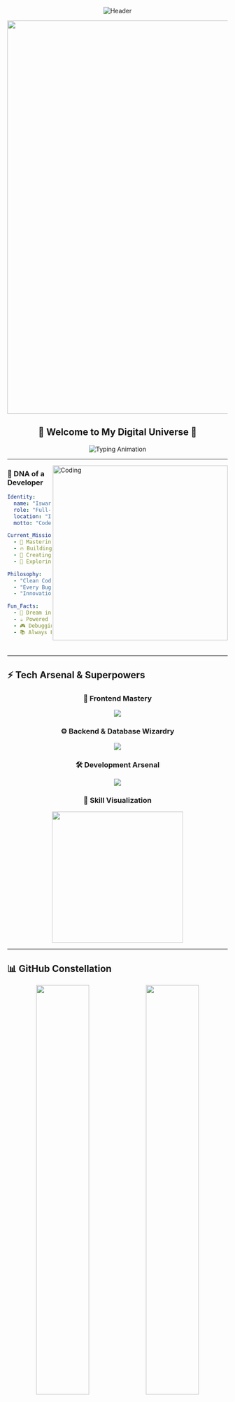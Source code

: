 <div align="center">

![Header](https://capsule-render.vercel.app/api?type=waving&color=gradient&customColorList=6,11,20&height=280&section=header&text=Iswar%20Reddy&fontSize=80&fontAlignY=35&animation=twinkling&fontColor=fff&desc=Full-Stack%20Developer%20%7C%20Code%20Architect%20%7C%20Digital%20Creator&descAlignY=55&descSize=18)

<img src="https://user-images.githubusercontent.com/74038190/213910845-af37a709-8995-40d6-be59-724526e3c3d7.gif" width="900">

</div>

<div align="center">

## 🌟 Welcome to My Digital Universe 🌟

<img src="https://readme-typing-svg.herokuapp.com?font=JetBrains+Mono&size=24&duration=3000&pause=800&color=00D9FF&center=true&vCenter=true&multiline=true&width=600&height=100&lines=🚀+Building+the+Future+with+Code;🎨+Crafting+Digital+Experiences;💡+Innovation+Through+Technology;🌍+Connecting+Ideas+to+Reality" alt="Typing Animation" />

</div>

---

<img align="right" alt="Coding" width="400" src="https://user-images.githubusercontent.com/74038190/229223263-cf2e4b07-2615-4f87-9c38-e37600f8381a.gif">

### 🧬 DNA of a Developer

```yaml
Identity:
  name: "Iswar Reddy"
  role: "Full-Stack Alchemist"
  location: "India 🇮🇳"
  motto: "Code with Purpose, Build with Passion"

Current_Mission:
  - 🎯 Mastering MERN Stack Architecture
  - 🔥 Building Scalable Web Applications  
  - 📱 Creating Responsive User Experiences
  - 🤖 Exploring AI Integration in Web Apps

Philosophy:
  - "Clean Code is Poetry in Motion"
  - "Every Bug is a Learning Opportunity"
  - "Innovation Starts with Curiosity"

Fun_Facts:
  - 🌙 Dream in JavaScript Syntax
  - ☕ Powered by Coffee & Algorithms  
  - 🎮 Debugging is My Favorite Game
  - 📚 Always Learning Something New
```

<br clear="right"/>

---

## ⚡ Tech Arsenal & Superpowers

<div align="center">

### 🎨 Frontend Mastery
<img src="https://skillicons.dev/icons?i=html,css,js,react,jquery,bootstrap,tailwind,sass&theme=dark" />

### ⚙️ Backend & Database Wizardry  
<img src="https://skillicons.dev/icons?i=cs,nodejs,express,mongodb,mysql,firebase,postman&theme=dark" />

### 🛠️ Development Arsenal
<img src="https://skillicons.dev/icons?i=git,github,vscode,figma,photoshop,linux,docker&theme=dark" />

</div>

<div align="center">

### 🌈 Skill Visualization

<img src="https://github-readme-stats.vercel.app/api/top-langs/?username=IswarReddy&layout=donut-vertical&theme=synthwave&hide_border=true&bg_color=0d1117&title_color=00d9ff&text_color=ffffff&icon_color=00d9ff" height="300"/>

</div>

---

## 📊 GitHub Constellation

<div align="center">

<img width="49%" src="https://github-readme-stats.vercel.app/api?username=IswarReddy&show_icons=true&theme=synthwave&hide_border=true&bg_color=0d1117&title_color=00d9ff&icon_color=00d9ff&text_color=ffffff&custom_title=⭐%20GitHub%20Analytics"/>
<img width="49%" src="https://github-readme-streak-stats.herokuapp.com/?user=IswarReddy&theme=synthwave&hide_border=true&background=0d1117&stroke=00d9ff&ring=00d9ff&fire=ff6b35&currStreakLabel=00d9ff"/>

</div>

<div align="center">

![Activity Graph](https://github-readme-activity-graph.vercel.app/graph?username=IswarReddy&custom_title=🔥%20Contribution%20Heatmap&bg_color=0d1117&color=00d9ff&line=ff6b35&point=ffffff&area=true&hide_border=true&area_color=00d9ff)

</div>

---

## 🏆 Achievement Showcase

<div align="center">

![Trophies](https://github-profile-trophy.vercel.app/?username=IswarReddy&theme=synthwave&no-frame=true&no-bg=true&margin-w=15&row=1&column=7)

</div>

---

## 🎯 Featured Creations

<div align="center">

### 🚀 Project Spotlight Coming Soon
*Building something amazing... Stay tuned!* 

<img src="https://user-images.githubusercontent.com/74038190/212284087-bbe7e430-757e-4901-90bf-4cd2ce3e1852.gif" width="500">

</div>

---

## 🌐 Connect & Collaborate

<div align="center">

### Let's Build Something Amazing Together! 

<a href="https://linkedin.com/in/your-profile">
  <img src="https://img.shields.io/badge/LinkedIn-0077B5?style=for-the-badge&logo=linkedin&logoColor=white&labelColor=0077B5" />
</a>
<a href="mailto:iswarreddy980@gmail.com">
  <img src="https://img.shields.io/badge/Gmail-D14836?style=for-the-badge&logo=gmail&logoColor=white&labelColor=D14836" />
</a>
<a href="https://github.com/IswarReddy">
  <img src="https://img.shields.io/badge/GitHub-100000?style=for-the-badge&logo=github&logoColor=white&labelColor=000000" />
</a>
<a href="https://youtube.com/your-channel">
  <img src="https://img.shields.io/badge/YouTube-FF0000?style=for-the-badge&logo=youtube&logoColor=white&labelColor=FF0000" />
</a>
<a href="https://instagram.com/your-profile">
  <img src="https://img.shields.io/badge/Instagram-E4405F?style=for-the-badge&logo=instagram&logoColor=white&labelColor=E4405F" />
</a>

</div>

---

## 💬 Wisdom Corner

<div align="center">

<img src="https://quotes-github-readme.vercel.app/api?type=horizontal&theme=synthwave&bg_color=0d1117&border=true&border_color=00d9ff" />

### 💭 Personal Mantra
*"Code is poetry written in logic, and every line tells a story of possibility."*

</div>

---

<div align="center">

### 🎊 Thanks for Visiting My Digital Space! 

<img src="https://komarev.com/ghpvc/?username=IswarReddy&label=Visitors&color=00d9ff&style=for-the-badge" />

<img src="https://user-images.githubusercontent.com/74038190/212284158-e840e285-664b-44d7-b79b-e264b5e54825.gif" width="600">

**⭐ Star some repos if they spark your interest!**  
**🤝 Let's collaborate and create something extraordinary!**

</div>

---

<div align="center">

![Footer](https://capsule-render.vercel.app/api?type=waving&color=gradient&customColorList=6,11,20&height=120&section=footer&animation=twinkling)

</div>
